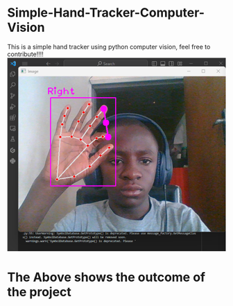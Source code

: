 # Simple-Hand-Tracker-Computer-Vision
This is a simple hand tracker using python computer vision, feel free to contribute!!!!
![Alt text](cv1.png)
# The Above shows the outcome of the project